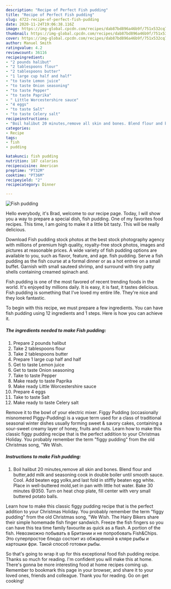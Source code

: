 ```yaml
---
description: "Recipe of Perfect Fish pudding"
title: "Recipe of Perfect Fish pudding"
slug: 4722-recipe-of-perfect-fish-pudding
date: 2020-11-24T19:06:38.116Z
image: https://img-global.cpcdn.com/recipes/dab87bd896a46b9f/751x532cq70/fish-pudding-recipe-main-photo.jpg
thumbnail: https://img-global.cpcdn.com/recipes/dab87bd896a46b9f/751x532cq70/fish-pudding-recipe-main-photo.jpg
cover: https://img-global.cpcdn.com/recipes/dab87bd896a46b9f/751x532cq70/fish-pudding-recipe-main-photo.jpg
author: Manuel Smith
ratingvalue: 4.2
reviewcount: 36116
recipeingredient:
- "2 pounds halibut"
- "2 tablespoons flour"
- "2 tablespoons butter"
- "1 large cup half and half"
- "to taste Lemon juice"
- "to taste Onion seasoning"
- "to taste Pepper"
- "to taste Paprika"
- " Little Worcestershire sauce"
- "4 eggs"
- "to taste Salt"
- "to taste Celery salt"
recipeinstructions:
- "Boil halibut 20 minutes,remove all skin and bones. Blend flour and butter,add milk and seasoning cook in double boiler until smooth sauce. Cool. Add beaten egg yolks,and last fold in stiffly beaten egg white. Place in well-buttered mold,set in pan with little hot water. Bake 30 minutes @350. Turn on heat chop plate, fill center with very small buttered potato balls."
categories:
- Recipe
tags:
- fish
- pudding

katakunci: fish pudding 
nutrition: 187 calories
recipecuisine: American
preptime: "PT32M"
cooktime: "PT36M"
recipeyield: "2"
recipecategory: Dinner

---
```



![Fish pudding](https://img-global.cpcdn.com/recipes/dab87bd896a46b9f/751x532cq70/fish-pudding-recipe-main-photo.jpg)

Hello everybody, it's Brad, welcome to our recipe page. Today, I will show you a way to prepare a special dish, fish pudding. One of my favorites food recipes. This time, I am going to make it a little bit tasty. This will be really delicious.

Download Fish pudding stock photos at the best stock photography agency with millions of premium high quality, royalty-free stock photos, images and pictures at reasonable prices. A wide variety of fish pudding options are available to you, such as flavor, feature, and age. fish pudding. Serve a fish pudding as the fish course at a formal dinner or as a hot entree on a small buffet. Garnish with small sauteed shrimp, and surround with tiny patty shells containing creamed spinach and.

Fish pudding is one of the most favored of recent trending foods in the world. It's enjoyed by millions daily. It is easy, it is fast, it tastes delicious. Fish pudding is something that I've loved my entire life. They're nice and they look fantastic.


To begin with this recipe, we must prepare a few ingredients. You can have fish pudding using 12 ingredients and 1 steps. Here is how you can achieve it.

<!--inarticleads1-->

##### The ingredients needed to make Fish pudding:

1. Prepare 2 pounds halibut
1. Take 2 tablespoons flour
1. Take 2 tablespoons butter
1. Prepare 1 large cup half and half
1. Get to taste Lemon juice
1. Get to taste Onion seasoning
1. Take to taste Pepper
1. Make ready to taste Paprika
1. Make ready  Little Worcestershire sauce
1. Prepare 4 eggs
1. Take to taste Salt
1. Make ready to taste Celery salt


Remove it to the bowl of your electric mixer. Figgy Pudding (occasionally misnomered Piggy-Pudding) is a vague term used for a class of traditional seasonal winter dishes usually forming sweet &amp; savory cakes, containing a sour-sweet creamy layer of honey, fruits and nuts. Learn how to make this classic figgy pudding recipe that is the perfect addition to your Christmas Holiday. You probably remember the term &#34;figgy pudding&#34; from the old Christmas song, &#34;We Wish. 

<!--inarticleads2-->

##### Instructions to make Fish pudding:

1. Boil halibut 20 minutes,remove all skin and bones. Blend flour and butter,add milk and seasoning cook in double boiler until smooth sauce. Cool. Add beaten egg yolks,and last fold in stiffly beaten egg white. Place in well-buttered mold,set in pan with little hot water. Bake 30 minutes @350. Turn on heat chop plate, fill center with very small buttered potato balls.


Learn how to make this classic figgy pudding recipe that is the perfect addition to your Christmas Holiday. You probably remember the term &#34;figgy pudding&#34; from the old Christmas song, &#34;We Wish. The Hairy Bikers share their simple homemade fish finger sandwich. Freeze the fish fingers so you can have this tea time family favourite as quick as a flash. A portion of the fish. Невозможно побывать в Британии и не попробовать Fish&amp;Chips. Это суперпростое блюдо состоит из обжаренной в кляре рыбы и картошки фри. Такой способ готовки рыбы. 

So that's going to wrap it up for this exceptional food fish pudding recipe. Thanks so much for reading. I'm confident you will make this at home. There's gonna be more interesting food at home recipes coming up. Remember to bookmark this page in your browser, and share it to your loved ones, friends and colleague. Thank you for reading. Go on get cooking!
